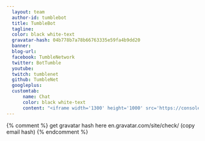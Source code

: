 ```yaml
---
  layout: team
  author-id: tumblebot
  title: TumbleBot
  tagline:
  color: black white-text
  gravatar-hash: 04b778b7a78b66763335e59fa4b9dd20
  banner:
  blog-url:
  facebook: TumbleNetwork
  twitter: BotTumble
  youtube:
  twitch: tumblenet
  github: TumbleNet
  googleplus:
  customtab:
      name: Chat
      color: black white-text
      content: "<iframe width='1300' height='1000' src='https://console.api.ai/api-client/demo/embedded/tumble-bot'></iframe>"
---
```

{% comment %} get gravatar hash here en.gravatar.com/site/check/ (copy email hash) {% endcomment %}
